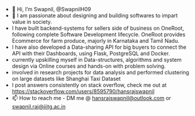 - 👋 Hi, I’m Swapnil, @SwapnilH09
- 👀 I am passionate about designing and building softwares to impart value in society.
- I have built backend-systems for sellers side of business on OneRoot, following complete Software Development lifecycle. OneRoot provides Ecommerce for farm produce, majorly in Karnataka and Tamil Nadu.
- I have also developed a Data-sharing API for big buyers to connect the API with their Dashboards, using Flask, PostgreSQL and Docker.
- currently upskilling myself in Data-structures, algorithms and system design via Online courses and hands-on with problem solving.
- involved in research projects for data analysis and performed clustering on large datasets like Shanghai Taxi Dataset
- I post answers consistently on stack overflow, check me out at https://stackoverflow.com/users/8595790/hansrajswapnil
- 📫 How to reach me - DM me @ hansrajswapnil@outlook.com or swapnil.raj@iiitg.ac.in

<!---
SwapnilH09/SwapnilH09 is a ✨ special ✨ repository because its `README.md` (this file) appears on your GitHub profile.
You can click the Preview link to take a look at your changes.
--->
